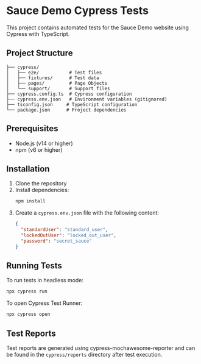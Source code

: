 # Sauce Demo Cypress Tests

This project contains automated tests for the Sauce Demo website using Cypress with TypeScript.

## Project Structure

```
├── cypress/
│   ├── e2e/           # Test files
│   ├── fixtures/      # Test data
│   ├── pages/         # Page Objects
│   └── support/       # Support files
├── cypress.config.ts  # Cypress configuration
├── cypress.env.json   # Environment variables (gitignored)
├── tsconfig.json     # TypeScript configuration
└── package.json      # Project dependencies
```

## Prerequisites

- Node.js (v14 or higher)
- npm (v6 or higher)

## Installation

1. Clone the repository
2. Install dependencies:
   ```bash
   npm install
   ```
3. Create a `cypress.env.json` file with the following content:
   ```json
   {
     "standardUser": "standard_user",
     "lockedOutUser": "locked_out_user",
     "password": "secret_sauce"
   }
   ```

## Running Tests

To run tests in headless mode:
```bash
npx cypress run
```

To open Cypress Test Runner:
```bash
npx cypress open
```

## Test Reports

Test reports are generated using cypress-mochawesome-reporter and can be found in the `cypress/reports` directory after test execution. 